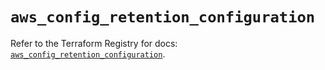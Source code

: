 # `aws_config_retention_configuration`

Refer to the Terraform Registry for docs: [`aws_config_retention_configuration`](https://registry.terraform.io/providers/hashicorp/aws/5.76.0/docs/resources/config_retention_configuration).
